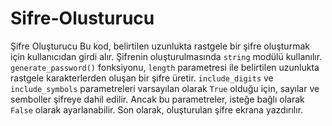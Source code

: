 # Sifre-Olusturucu
Şifre Oluşturucu
Bu kod, belirtilen uzunlukta rastgele bir şifre oluşturmak için kullanıcıdan girdi alır. 
Şifrenin oluşturulmasında `string` modülü kullanılır. `generate_password()` fonksiyonu, `length` parametresi ile belirtilen uzunlukta rastgele karakterlerden oluşan bir şifre üretir.
`include_digits` ve `include_symbols` parametreleri varsayılan olarak `True` olduğu için, sayılar ve semboller şifreye dahil edilir. Ancak bu parametreler, isteğe bağlı olarak `False` olarak ayarlanabilir. 
Son olarak, oluşturulan şifre ekrana yazdırılır.
